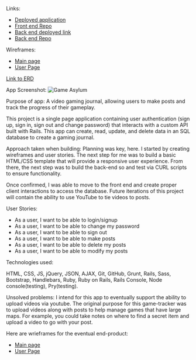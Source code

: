 Links:
* [Deployed application](https://sstone72389.github.io/game-tracker-client/)
* [Front end Repo](https://github.com/sstone72389/game-tracker-client)
* [Back end deployed link](https://tranquil-coast-56887.herokuapp.com/)
* [Back end Repo](https://github.com/sstone72389/game-tracker-back-end)


Wireframes:
* [Main page](http://res.cloudinary.com/dfu4pwocw/image/upload/v1497533054/image1_u6hasv.jpg)
* [User Page](http://res.cloudinary.com/dfu4pwocw/image/upload/v1497533051/image2_thjhbc.jpg)

[Link to ERD](http://res.cloudinary.com/dfu4pwocw/image/upload/v1497533892/image1-1_hs2aqo.jpg)

App Screenshot: ![Game Asylum](http://res.cloudinary.com/dfu4pwocw/image/upload/v1497531110/Screen_Shot_2017-06-15_at_8.51.13_AM_vklfyl.png "Main Page")

Purpose of app: A video gaming journal, allowing users to make posts and track the progress of their gameplay.

This project is a single page application containing user authentication (sign up, sign in, sign out and change password) that interacts with a custom API built with Rails. This app can create, read, update, and delete data in an SQL database to create a gaming journal.

Approach taken when building: Planning was key, here. I started by creating wireframes and user stories. The next step for me was to build a basic HTML/CSS template that will provide a responsive user experience. From there, the next step was to build the back-end so and test via CURL scripts to ensure functionality.

Once confirmed, I was able to move to the front end and create proper client interactions to access the database. Future iterations of this project will contain the ability to use YouTube to tie videos to posts.

User Stories:
* As a user, I want to be able to login/signup
* As a user, I want to be able to change my password
* As a user, I want to be able to sign out
* As a user, I want to be able to make posts
* As a user, I want to be able to delete my posts
* As a user, I want to be able to modify my posts

Technologies used:

HTML, CSS, JS, jQuery, JSON, AJAX, Git, GitHub, Grunt, Rails, Sass, Bootstrap, Handlebars, Ruby, Ruby on Rails, Rails Console, Node console(testing), Pry(testing).

Unsolved problems: I intend for this app to eventually support the ability to upload videos via youtube. The original purpose for this game-tracker was to upload videos along with posts to help manage games that have large maps. For example, you could take notes on where to find a secret item and upload a video to go with your post.

Here are wrieframes for the eventual end-product:

* [Main page](http://res.cloudinary.com/dfu4pwocw/image/upload/v1497194423/MAIN_WF_entlvz.jpg)
* [User Page](http://res.cloudinary.com/dfu4pwocw/image/upload/v1497194427/USER_WF_unzi84.jpg)
